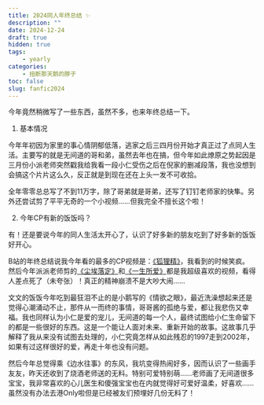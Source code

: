 ```yaml
---
title: 2024同人年终总结 ✨
description: ""
date: 2024-12-24
draft: true
hidden: true
tags: 
    - yearly
categories: 
    - 扭断那天鹅的脖子
toc: false
slug: fanfic2024
---
```


今年竟然稍微写了一些东西，虽然不多，也来年终总结一下。

1. 基本情况

今年年初因为家里的事心情阴郁低落，逃家之后三四月份开始才真正过了点同人生活。主要写的就是无间道的哥和弟，虽然去年也在搞，但今年如此燎原之势起因是三月份小派老师突然戳我给我看一段小仁受伤之后在倪家的删减段落，我也没想到会搞这个片片这么久，反正就是到现在还在上头一发不可收拾。

全年零零总总写了不到11万字，除了哥弟就是哥弟，还写了钉钉老师家的快隼。另外还尝试剪了平平无奇的一个小视频……但我完全不擅长这个啦！

2. 今年CP有新的饭饭吗？

有！还是要说今年的同人生活太开心了，认识了好多新的朋友吃到了好多新的饭饭好开心。

B站的年终总结说我今年看的最多的CP视频是：[《狐狸精》](https://www.bilibili.com/video/BV11kM3epETF/)，我看到的时候笑疯。然后今年派派老师剪的[《尘埃落定》](https://www.bilibili.com/video/BV1jJHTefEB1)和[《一生所爱》](https://www.bilibili.com/video/BV1KqHjeuEy5)都是我超级喜欢的视频，看得人差点死了（未夸张）！真正的精神崩溃不是大吵大闹……

文文的饭饭今年吃到最狂泪不止的是小鹅写的《情欲之眼》，最近洗澡想起来还是觉得心潮涌动不止，那件从一而终的事情，哥哥酱的孤绝与爱，都让我悲伤又幸福。我也同样认为小仁是爱的宠儿，无间道的每一个人，最终试图给小仁生命留下的都是一些很好的东西。这是一个能让人面对未来、重新开始的故事。这故事几乎解释了我从来没有试图去处理的，小仁究竟怎样从如此残忍的1997走到2002年，如果有过这样很好的爱，再走十年也没有问题。

然后今年总觉得乘《边水往事》的东风，我坑变得热闹好多，因而认识了一些画手友友，昨天还收到了烧酒老师送的无料。特别可爱特别萌……老师画了无间道很多宝宝，我非常喜欢的心儿医生和傻强宝宝也在内就觉得好可爱好温柔，好喜欢……虽然没有办法去港Only啦但是已经被友们预埋好几份无料了！



